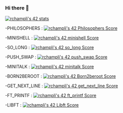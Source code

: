### Hi there 👋

<!--
**xunalopak/xunalopak** is a ✨ _special_ ✨ repository because its `README.md` (this file) appears on your GitHub profile.

Here are some ideas to get you started:

- 🔭 I’m currently working on ...
- 🌱 I’m currently learning ...
- 👯 I’m looking to collaborate on ...
- 🤔 I’m looking for help with ...
- 💬 Ask me about ...
- 📫 How to reach me: ...
- 😄 Pronouns: ...
- ⚡ Fun fact: ...
-->


<a href="https://github.com/JaeSeoKim/badge42"><img src="https://badge42.vercel.app/api/v2/cl3frahu6003509mhpantuyhm/stats?cursusId=21&coalitionId=50" alt="rchampli's 42 stats" /></a>

-PHILOSOPHERS : <a href="https://github.com/JaeSeoKim/badge42"><img src="https://badge42.vercel.app/api/v2/cl3frahu6003509mhpantuyhm/project/2534627" alt="rchampli's 42 Philosophers Score" /></a>

-MINISHELL : <a href="https://github.com/JaeSeoKim/badge42"><img src="https://badge42.vercel.app/api/v2/cl3frahu6003509mhpantuyhm/project/2539756" alt="rchampli's 42 minishell Score" /></a>

-SO_LONG : <a href="https://github.com/JaeSeoKim/badge42"><img src="https://badge42.vercel.app/api/v2/cl3frahu6003509mhpantuyhm/project/2455860" alt="rchampli's 42 so_long Score" /></a>

-PUSH_SWAP : <a href="https://github.com/JaeSeoKim/badge42"><img src="https://badge42.vercel.app/api/v2/cl3frahu6003509mhpantuyhm/project/2428667" alt="rchampli's 42 push_swap Score" /></a>

-MINITALK : <a href="https://github.com/JaeSeoKim/badge42"><img src="https://badge42.vercel.app/api/v2/cl3frahu6003509mhpantuyhm/project/2426819" alt="rchampli's 42 minitalk Score" /></a>

-BORN2BEROOT : <a href="https://github.com/JaeSeoKim/badge42"><img src="https://badge42.vercel.app/api/v2/cl3frahu6003509mhpantuyhm/project/2403168" alt="rchampli's 42 Born2beroot Score" /></a>

-GET_NEXT_LINE : <a href="https://github.com/JaeSeoKim/badge42"><img src="https://badge42.vercel.app/api/v2/cl3frahu6003509mhpantuyhm/project/2402043" alt="rchampli's 42 get_next_line Score" /></a>

-FT_PRINTF : <a href="https://github.com/JaeSeoKim/badge42"><img src="https://badge42.vercel.app/api/v2/cl3frahu6003509mhpantuyhm/project/2402514" alt="rchampli's 42 ft_printf Score" /></a>

-LIBFT : <a href="https://github.com/JaeSeoKim/badge42"><img src="https://badge42.vercel.app/api/v2/cl3frahu6003509mhpantuyhm/project/2396381" alt="rchampli's 42 Libft Score" /></a>
